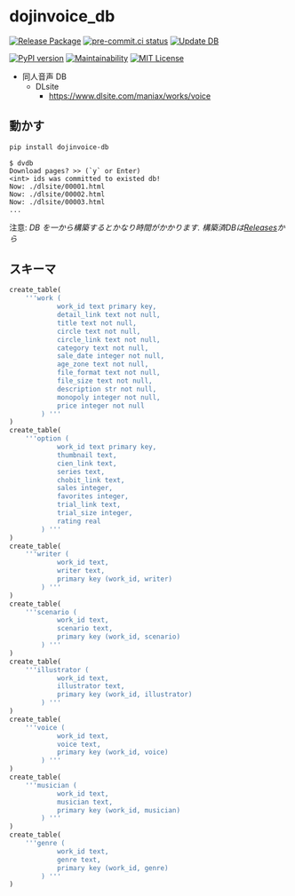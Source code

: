 # dojinvoice_db

[![Release Package](https://github.com/eggplants/dojinvoice_db/workflows/Release%20Package/badge.svg)](https://github.com/eggplants/dojinvoice_db/actions/runs/355419760) [![pre-commit.ci status](https://results.pre-commit.ci/badge/github/eggplants/dojinvoice_db/main.svg)](https://results.pre-commit.ci/latest/github/eggplants/dojinvoice_db/main) [![Update DB](https://github.com/eggplants/dojinvoice_db/actions/workflows/update.yml/badge.svg)](https://github.com/eggplants/dojinvoice_db/actions/workflows/update.yml)

[![PyPI version](https://badge.fury.io/py/dojinvoice-db.svg)](https://badge.fury.io/py/dojinvoice_db) [![Maintainability](https://api.codeclimate.com/v1/badges/f9942612576bc3a99dbd/maintainability)](https://codeclimate.com/github/eggplants/dojinvoice_db/maintainability) [![MIT License](http://img.shields.io/badge/license-MIT-blue.svg?style=flat)](LICENSE)

- 同人音声 DB
  - DLsite
    - <https://www.dlsite.com/maniax/works/voice>

## 動かす

```bash
pip install dojinvoice-db
```

```shellsession
$ dvdb
Download pages? >> (`y` or Enter)
<int> ids was committed to existed db!
Now: ./dlsite/00001.html
Now: ./dlsite/00002.html
Now: ./dlsite/00003.html
...
```

注意: _DB を一から構築するとかなり時間がかかります. 構築済DBは[Releases](https://github.com/eggplants/dojinvoice_db/releases)から_

## スキーマ

```python
create_table(
    '''work (
            work_id text primary key,
            detail_link text not null,
            title text not null,
            circle text not null,
            circle_link text not null,
            category text not null,
            sale_date integer not null,
            age_zone text not null,
            file_format text not null,
            file_size text not null,
            description str not null,
            monopoly integer not null,
            price integer not null
        ) '''
)
create_table(
    '''option (
            work_id text primary key,
            thumbnail text,
            cien_link text,
            series text,
            chobit_link text,
            sales integer,
            favorites integer,
            trial_link text,
            trial_size integer,
            rating real
        ) '''
)
create_table(
    '''writer (
            work_id text,
            writer text,
            primary key (work_id, writer)
        ) '''
)
create_table(
    '''scenario (
            work_id text,
            scenario text,
            primary key (work_id, scenario)
        ) '''
)
create_table(
    '''illustrator (
            work_id text,
            illustrator text,
            primary key (work_id, illustrator)
        ) '''
)
create_table(
    '''voice (
            work_id text,
            voice text,
            primary key (work_id, voice)
        ) '''
)
create_table(
    '''musician (
            work_id text,
            musician text,
            primary key (work_id, musician)
        ) '''
)
create_table(
    '''genre (
            work_id text,
            genre text,
            primary key (work_id, genre)
        ) '''
)
```
